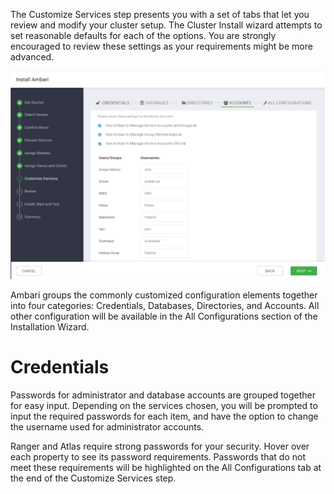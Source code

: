 The Customize Services step presents you with a set of tabs that let you review and modify your cluster setup. The Cluster Install wizard attempts to set reasonable defaults for each of the options. You are strongly encouraged to review these settings as your requirements might be more advanced.

![](https://github.com/acceldata-io/odpdocumentation/blob/main/assets/7.png)

Ambari groups the commonly customized configuration elements together into four categories: Credentials, Databases, Directories, and Accounts. All other configuration will be available in the All Configurations section of the Installation Wizard.

# Credentials

Passwords for administrator and database accounts are grouped together for easy input. Depending on the services chosen, you will be prompted to input the required passwords for each item, and have the option to change the username used for administrator accounts.

Ranger and Atlas require strong passwords for your security. Hover over each property to see its password requirements. Passwords that do not meet these requirements will be highlighted on the All Configurations tab at the end of the Customize Services step.


